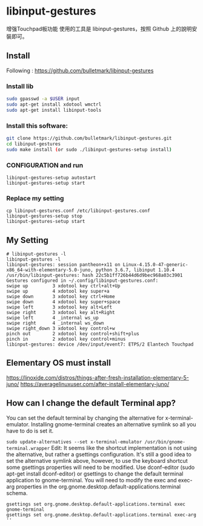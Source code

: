 # libinput-gestures 
增强Touchpad板功能
使用的工具是 libinput-gestures，按照 Github 上的說明安裝即可。

## Install
Following : https://github.com/bulletmark/libinput-gestures

### Install lib
```bash
sudo gpasswd -a $USER input
sudo apt-get install xdotool wmctrl
sudo apt-get install libinput-tools
```
### Install this software:
```bash
git clone https://github.com/bulletmark/libinput-gestures.git
cd libinput-gestures
sudo make install (or sudo ./libinput-gestures-setup install)
```

### CONFIGURATION and run
```
libinput-gestures-setup autostart
libinput-gestures-setup start
```

### Replace my setting
```
cp libinput-gestures.conf /etc/libinput-gestures.conf
libinput-gestures-setup stop
libinput-gestures-setup start
```

## My Setting
```
# libinput-gestures -l
libinput-gestures -l
libinput-gestures: session pantheon+x11 on Linux-4.15.0-47-generic-x86_64-with-elementary-5.0-juno, python 3.6.7, libinput 1.10.4
/usr/bin/libinput-gestures: hash 22c5b1ff726b44d6d9bec968a03c3901
Gestures configured in ~/.config/libinput-gestures.conf:
swipe up         3 xdotool key ctrl+alt+Up
swipe up         4 xdotool key super+a
swipe down       3 xdotool key ctrl+Home
swipe down       4 xdotool key super+space
swipe left       3 xdotool key alt+Left
swipe right      3 xdotool key alt+Right
swipe left       4 _internal ws_up
swipe right      4 _internal ws_down
swipe right_down 3 xdotool key control+w
pinch out        2 xdotool key control+shift+plus
pinch in         2 xdotool key control+minus
libinput-gestures: device /dev/input/event7: ETPS/2 Elantech Touchpad

```


## Elementary OS must install
https://linoxide.com/distros/things-after-fresh-installation-elementary-5-juno/
https://averagelinuxuser.com/after-install-elementary-juno/

## How can I change the default Terminal app?
You can set the default terminal by changing the alternative for x-terminal-emulator. Installing gnome-terminal creates an alternative symlink so all you have to do is set it.

`sudo update-alternatives --set x-terminal-emulator /usr/bin/gnome-terminal.wrapper`
Edit: It seems like the shortcut implementation is not using the alternative, but rather a gsettings configuration. It's still a good idea to set the alternative symlink above, however, to use the keyboard shortcut some gsettings properties will need to be modified. Use dconf-editor (sudo apt-get install dconf-editor) or gsettings to change the default terminal application to gnome-terminal. You will need to modify the exec and exec-arg properties in the org.gnome.desktop.default-applications.terminal schema.
```
gsettings set org.gnome.desktop.default-applications.terminal exec gnome-terminal
gsettings set org.gnome.desktop.default-applications.terminal exec-arg ''
```